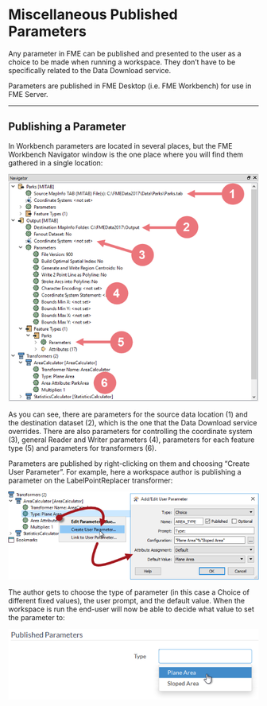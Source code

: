 # Miscellaneous Published Parameters

Any parameter in FME can be published and presented to the user as a choice to be made when running a workspace. They don’t have to be specifically related to the Data Download service.

Parameters are published in FME Desktop (i.e. FME Workbench) for use in FME Server.

---

## Publishing a Parameter ##

In Workbench parameters are located in several places, but the FME Workbench Navigator window is the one place where you will find them gathered in a single location:

![](./Images/Img2.009.ParametersInNavigator.png)

As you can see, there are parameters for the source data location (1) and the destination dataset (2), which is the one that the Data Download service overrides. There are also parameters for controlling the coordinate system (3), general Reader and Writer parameters (4), parameters for each feature type (5) and parameters for transformers (6).

Parameters are published by right-clicking on them and choosing “Create User Parameter”. For example, here a workspace author is publishing a parameter on the LabelPointReplacer transformer:

![](./Images/Img2.010.PublishingParameter.png)

The author gets to choose the type of parameter (in this case a Choice of different fixed values), the user prompt, and the default value. When the workspace is run the end-user will now be able to decide what value to set the parameter to:

![](./Images/Img2.011.PublishedParameterOnServer.png)
